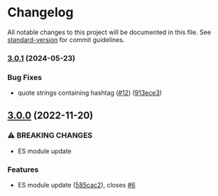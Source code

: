# Changelog

All notable changes to this project will be documented in this file. See [standard-version](https://github.com/conventional-changelog/standard-version) for commit guidelines.

### [3.0.1](https://github.com/compwright/dotenv-stringify/compare/v3.0.0...v3.0.1) (2024-05-23)


### Bug Fixes

* quote strings containing hashtag ([#12](https://github.com/compwright/dotenv-stringify/issues/12)) ([913ece3](https://github.com/compwright/dotenv-stringify/commit/913ece33717a07765bc77c429f987aca16f5000b))

## [3.0.0](https://github.com/compwright/dotenv-stringify/compare/v2.0.7...v3.0.0) (2022-11-20)


### ⚠ BREAKING CHANGES

* ES module update

### Features

* ES module update ([585cac2](https://github.com/compwright/dotenv-stringify/commit/585cac2bdc4a288564ec1e123b6ffb46f9de106e)), closes [#6](https://github.com/compwright/dotenv-stringify/issues/6)

